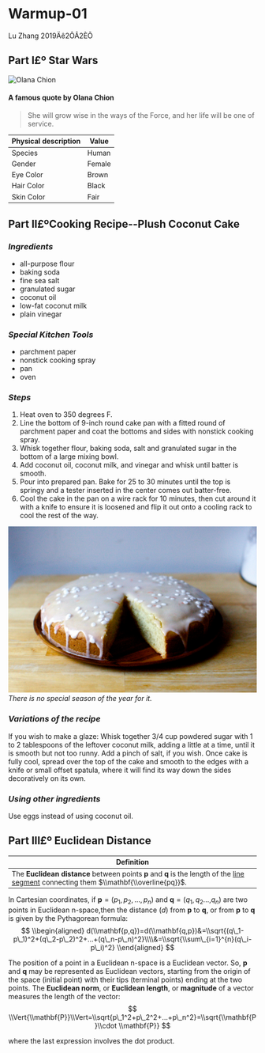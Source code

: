 Warmup-01
================
Lu Zhang
2019Äê2ÔÂ2ÈÕ

Part I£º Star Wars
------------------

![Olana Chion](https://vignette.wikia.nocookie.net/starwars/images/7/73/OlanatheRetcon.jpg/revision/latest?cb=20071010041329)

#### A famous quote by Olana Chion

> She will grow wise in the ways of the Force, and her life will be one of service.

| Physical description | Value  |
|----------------------|--------|
| Species              | Human  |
| Gender               | Female |
| Eye Color            | Brown  |
| Hair Color           | Black  |
| Skin Color           | Fair   |

Part II£ºCooking Recipe--Plush Coconut Cake
-------------------------------------------

### *Ingredients*

-   all-purpose flour
-   baking soda
-   fine sea salt
-   granulated sugar
-   coconut oil
-   low-fat coconut milk
-   plain vinegar

### *Special Kitchen Tools*

-   parchment paper
-   nonstick cooking spray
-   pan
-   oven

### *Steps*

1.  Heat oven to 350 degrees F.
2.  Line the bottom of 9-inch round cake pan with a fitted round of parchment paper and coat the bottoms and sides with nonstick cooking spray.
3.  Whisk together flour, baking soda, salt and granulated sugar in the bottom of a large mixing bowl.
4.  Add coconut oil, coconut milk, and vinegar and whisk until batter is smooth.
5.  Pour into prepared pan. Bake for 25 to 30 minutes until the top is springy and a tester inserted in the center comes out batter-free.
6.  Cool the cake in the pan on a wire rack for 10 minutes, then cut around it with a knife to ensure it is loosened and flip it out onto a cooling rack to cool the rest of the way.

![](https://raw.githubusercontent.com/luzhangenv/hello-world/master/plush%20coconut%20cake.png) *There is no special season of the year for it.*

### *Variations of the recipe*

If you wish to make a glaze: Whisk together 3/4 cup powdered sugar with 1 to 2 tablespoons of the leftover coconut milk, adding a little at a time, until it is smooth but not too runny. Add a pinch of salt, if you wish. Once cake is fully cool, spread over the top of the cake and smooth to the edges with a knife or small offset spatula, where it will find its way down the sides decoratively on its own.

### *Using other ingredients*

Use eggs instead of using coconut oil.

Part III£º Euclidean Distance
-----------------------------

| **Definition**                                                                                                                                                                        |
|---------------------------------------------------------------------------------------------------------------------------------------------------------------------------------------|
| The **Euclidean distance** between points **p** and **q** is the length of the [line segment](https://en.wikipedia.org/wiki/Line_segment) connecting them $\\mathbf{\\overline{pq}}$. |

In Cartesian coordinates, if **p** = (*p*<sub>1</sub>, *p*<sub>2</sub>, ..., *p*<sub>*n*</sub>) and **q** = (*q*<sub>1</sub>, *q*<sub>2</sub>...,*q*<sub>*n*</sub>) are two points in Euclidean n-space,then the distance (*d*) from **p** to **q**, or from **p** to **q** is given by the Pythagorean formula:
$$
\\begin{aligned}
d(\\mathbf{p,q})=d(\\mathbf{q,p})&=\\sqrt{(q\_1-p\_1)^2+(q\_2-p\_2)^2+...+(q\_n-p\_n)^2}\\\\&=\\sqrt{\\sum\_{i=1}^{n}(q\_i-p\_i)^2}
\\end{aligned}
$$

The position of a point in a Euclidean n-space is a Euclidean vector. So, **p** and **q** may be represented as Euclidean vectors, starting from the origin of the space (initial point) with their tips (terminal points) ending at the two points. The **Euclidean norm**, or **Euclidean length**, or **magnitude** of a vector measures the length of the vector:
$$
\\Vert{\\mathbf{P}}\\Vert=\\sqrt{p\_1^2+p\_2^2+...+p\_n^2}=\\sqrt{\\mathbf{P}\\cdot \\mathbf{P}}
$$

where the last expression involves the dot product.
